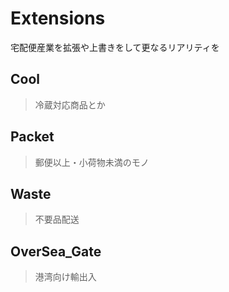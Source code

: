 # Extensions
宅配便産業を拡張や上書きをして更なるリアリティを

## Cool
> 冷蔵対応商品とか

## Packet
> 郵便以上・小荷物未満のモノ

## Waste
> 不要品配送

## OverSea_Gate
> 港湾向け輸出入
